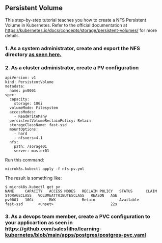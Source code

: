 ## Persistent Volume

This step-by-step tutorial teaches you how to create a NFS Persistent Volume in Kubernetes. Refer to the official documentation 
at https://kubernetes.io/docs/concepts/storage/persistent-volumes/ for more details.

### 1. As a system administrator, create and export the NFS directory [as seen here.](https://github.com/salesfilho/learning-kubernetes/blob/main/storage/nfs/README.MD)

### 2. As a cluster administrator, create a PV configuration

```
apiVersion: v1
kind: PersistentVolume
metadata:
  name: pv0001
spec:
  capacity:
    storage: 10Gi
  volumeMode: Filesystem
  accessModes:
    - ReadWriteMany
  persistentVolumeReclaimPolicy: Retain
  storageClassName: fast-ssd
  mountOptions:
    - hard
    - nfsvers=4.1
  nfs:
    path: /sorage01
    server: master01
```

Run this command:

```
microk8s.kubectl apply -f nfs-pv.yml
```

The result is something like:

```
$ microk8s.kubectl get pv
NAME     CAPACITY   ACCESS MODES   RECLAIM POLICY   STATUS      CLAIM   STORAGECLASS   VOLUMEATTRIBUTESCLASS   REASON   AGE
pv0001   10Gi       RWX            Retain           Available           fast-ssd       <unset>                          22s
```


### 3. As a devops team member, create a PVC configuration to your applicartion as seen in https://github.com/salesfilho/learning-kubernetes/blob/main/apps/postgres/postgres-pvc.yaml




